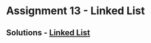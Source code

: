 # Assignment 13 - Linked List

## Solutions - [Linked List](https://github.com/MadhavSahi/FullStack-JavaScript-2022-23/tree/main/PlacementProgramAssignment_MadhavSahi/13-LinkedList "All Solutions")